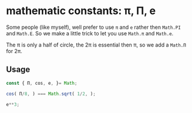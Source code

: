 # mathematic constants: π, Π, e

Some people (like myself), well prefer to use `π` and `e` rather then `Math.PI` and `Math.E`. 
So we make a little trick to let you use `Math.π` and `Math.e`. 

The π is only a half of circle, the 2π is essential then π, so we add a `Math.Π` for 2π. 

## Usage

```javascript
const { Π, cos, e, }= Math;

cos( Π/8, ) === Math.sqrt( 1/2, );

e**3;
```
